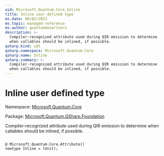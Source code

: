 ```yaml
---
uid: Microsoft.Quantum.Core.Inline
title: Inline user defined type
ms.date: 09/02/2023
ms.topic: managed-reference
ms.author: quantumdocwriters
description: >-
  Compiler-recognized attribute used during QIR emission to determine
  when callables should be inlined, if possible.
qsharp.kind: udt
qsharp.namespace: Microsoft.Quantum.Core
qsharp.name: Inline
qsharp.summary: >-
  Compiler-recognized attribute used during QIR emission to determine
  when callables should be inlined, if possible.
---
```


# Inline user defined type

Namespace: [Microsoft.Quantum.Core](xref:Microsoft.Quantum.Core)

Package: [Microsoft.Quantum.QSharp.Foundation](https://nuget.org/packages/Microsoft.Quantum.QSharp.Foundation)


Compiler-recognized attribute used during QIR emission to determinewhen callables should be inlined, if possible.

```qsharp

@ Microsoft.Quantum.Core.Attribute()
newtype Inline = (Unit);
```

